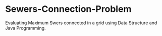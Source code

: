 # Sewers-Connection-Problem
Evaluating Maximum Swers connected in a grid using Data Structure and Java Programming.
